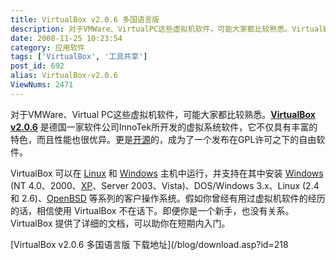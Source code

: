 ```yaml
---
title: VirtualBox v2.0.6 多国语言版
description: 对于VMWare、VirtualPC这些虚拟机软件，可能大家都比较熟悉。VirtualBoxv2.0.6是德国一家软件公司InnoTek所开发的虚拟系统软件，它不仅具有丰富的特色，而且性能也很优异。更是开源的，成为了一个发布在GPL许可之下的自由软件。VirtualBox可以在Linux和Windows主机中运行，并支持在其中安装Windows(NT4.0、2000、XP、Server2003、Vista)、DOS/Windows3.x、Linux(2.4和2.6)、OpenBSD等系列的客户操作系统。假如你曾经有用过虚拟机软件的经历的话，相信使用VirtualBox不在话下。即便你是一个新手，也没有关系。VirtualBox提供了详细的文档，可以助你在短期内入门。
date: 2008-11-25 10:23:54
category: 应用软件
tags: ['VirtualBox', '工具共享']
post_id: 692
alias: VirtualBox-v2.0.6
ViewNums: 2471
---
```


对于VMWare、Virtual PC这些虚拟机软件，可能大家都比较熟悉。**[VirtualBox v2.0.6](/blog/virtualbox-v206)** 是德国一家软件公司InnoTek所开发的虚拟系统软件，它不仅具有丰富的特色，而且性能也很优异。更是[开源](/tags/%E5%BC%80%E6%BA%90)的，成为了一个发布在GPL许可之下的自由软件。

VirtualBox 可以在 [Linux](/tags/Linux) 和 [Windows](/blog/deepin-litexp-windows-xp-sp3-v62) 主机中运行，并支持在其中安装 [Windows](/blog/deepin-ghost-xp-sp3-v90-iso) (NT 4.0、2000、[XP](/blog/windows-xp-sp3-jianti-zhongwen-zhengshiban-xiazai)、Server 2003、Vista)、DOS/Windows 3.x、Linux (2.4 和 2.6)、[OpenBSD](/blog/openbsd-44) 等系列的客户操作系统。假如你曾经有用过虚拟机软件的经历的话，相信使用 VirtualBox 不在话下。即便你是一个新手，也没有关系。VirtualBox 提供了详细的文档，可以助你在短期内入门。

[VirtualBox v2.0.6 多国语言版 下载地址](/blog/download.asp?id=218

